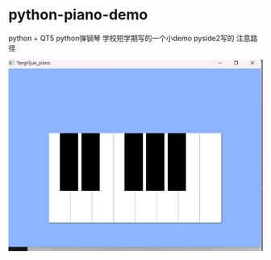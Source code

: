 # python-piano-demo
python + QT5
python弹钢琴
学校短学期写的一个小demo
pyside2写的
注意路径

![截图](https://github.com/Tang895/python-piano-demo/blob/main/shot.png)
